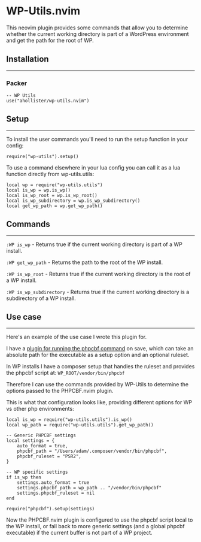 # WP-Utils.nvim

This neovim plugin provides some commands that allow you to determine whether the current working directory is part of a WordPress environment and get the path for the root of WP.

## Installation
---

### Packer

```
-- WP Utils
use("ahollister/wp-utils.nvim")
```

## Setup
---

To install the user commands you'll need to run the setup function in your config:

```
require("wp-utils").setup()
```

To use a command elsewhere in your lua config you can call it as a lua function directly from wp-utils.utils:

```
local wp = require("wp-utils.utils")
local is_wp = wp.is_wp()
local is_wp_root = wp.is_wp_root()
local is_wp_subdirectory = wp.is_wp_subdirectory()
local get_wp_path = wp.get_wp_path()
```


## Commands
---

`:WP is_wp` - Returns true if the current working directory is part of a WP install.

`:WP get_wp_path` - Returns the path to the root of the WP install.

`:WP is_wp_root` - Returns true if the current working directory is the root of a WP install.

`:WP is_wp_subdirectory` - Returns true if the current working directory is a subdirectory of a WP install.

## Use case
---

Here's an example of the use case I wrote this plugin for.

I have a [plugin for running the phpcbf command](https://github.com/ahollister/phpcbf.nvim) on save, which can take an absolute path for the executable as a setup option and an optional ruleset.

In WP installs I have a composer setup that handles the ruleset and provides the phpcbf script at: `WP_ROOT/vendor/bin/phpcbf`

Therefore I can use the commands provided by WP-Utils to determine the options passed to the PHPCBF.nvim plugin.

This is what that configuration looks like, providing different options for WP vs other php environments:

```
local is_wp = require("wp-utils.utils").is_wp()
local wp_path = require("wp-utils.utils").get_wp_path()

-- Generic PHPCBF settings
local settings = {
	auto_format = true,
	phpcbf_path = "/Users/adam/.composer/vendor/bin/phpcbf",
	phpcbf_ruleset = "PSR2",
}

-- WP specific settings
if is_wp then
	settings.auto_format = true
	settings.phpcbf_path = wp_path .. "/vendor/bin/phpcbf"
	settings.phpcbf_ruleset = nil
end

require("phpcbf").setup(settings)
```

Now the PHPCBF.nvim plugin is configured to use the phpcbf script local to the WP install, or fall back to more generic settings (and a global phpcbf executable) if the current buffer is not part of a WP project.

